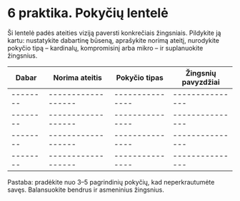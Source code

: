 # 6 praktika. Pokyčių lentelė

Ši lentelė padės ateities viziją paversti konkrečiais žingsniais. Pildykite ją kartu: nustatykite dabartinę būseną, aprašykite norimą ateitį, nurodykite pokyčio tipą – kardinalų, kompromisinį arba mikro – ir suplanuokite žingsnius.

| Dabar | Norima ateitis | Pokyčio tipas | Žingsnių pavyzdžiai |
|--------|------------------|---------------|---------------|
|--------|------------------|---------------|---------------|
|--------|------------------|---------------|---------------|
|--------|------------------|---------------|---------------|
|--------|------------------|---------------|---------------|

Pastaba: pradėkite nuo 3–5 pagrindinių pokyčių, kad neperkrautumėte savęs. Balansuokite bendrus ir asmeninius žingsnius.
